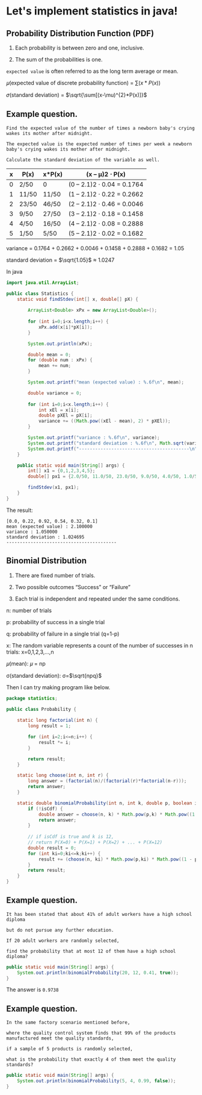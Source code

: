# Let's implement statistics in java!

## Probability Distribution Function (PDF)

1. Each probability is between zero and one, inclusive.

2. The sum of the probabilities is one.

`expected value` is often referred to as the long term average or mean.

𝜇(expected value of discrete probability function) = $\sum (x * P(x))$

𝜎(standard deviation) = $\sqrt{\sum[(x-\mu)^{2}*P(x)]}$

## Example question.

```
Find the expected value of the number of times a newborn baby's crying wakes its mother after midnight. 

The expected value is the expected number of times per week a newborn baby's crying wakes its mother after midnight. 

Calculate the standard deviation of the variable as well.
```

|x|P(x)|x*P(x)|(x – μ)2 ⋅ P(x)|
|---|---|---|---|
|0|2/50|0|(0 – 2.1)2 ⋅ 0.04 = 0.1764|
|1|11/50|11/50|(1 – 2.1)2 ⋅ 0.22 = 0.2662|
|2|23/50|46/50|(2 – 2.1)2 ⋅ 0.46 = 0.0046|
|3|9/50|27/50|(3 – 2.1)2 ⋅ 0.18 = 0.1458|
|4|4/50|16/50|(4 – 2.1)2 ⋅ 0.08 = 0.2888|
|5|1/50|5/50|(5 – 2.1)2 ⋅ 0.02 = 0.1682|

variance = 0.1764 + 0.2662 + 0.0046 + 0.1458 + 0.2888 + 0.1682 = 1.05

standard deviation = $\sqrt{1.05}$ $\approx$ 1.0247

In java

```java
import java.util.ArrayList;

public class Statistics {
    static void findStdev(int[] x, double[] pX) {
            
        ArrayList<Double> xPx = new ArrayList<Double>();
        
        for (int i=0;i<x.length;i++) {
            xPx.add(x[i]*pX[i]);
        }

        System.out.println(xPx);

        double mean = 0;
        for (double num : xPx) {
            mean += num;
        }

        System.out.printf("mean (expected value) : %.6f\n", mean);

        double variance = 0;
        
        for (int i=0;i<x.length;i++) {
            int xEl = x[i];
            double pXEl = pX[i];
            variance += ((Math.pow((xEl - mean), 2) * pXEl));
        }

        System.out.printf("variance : %.6f\n", variance);
        System.out.printf("standard deviation : %.6f\n", Math.sqrt(variance));
        System.out.printf("-----------------------------------------\n");
    }

    public static void main(String[] args) {
        int[] x1 = {0,1,2,3,4,5};
        double[] px1 = {2.0/50, 11.0/50, 23.0/50, 9.0/50, 4.0/50, 1.0/50};

        findStdev(x1, px1);
    }
}

```

The result:

```
[0.0, 0.22, 0.92, 0.54, 0.32, 0.1]
mean (expected value) : 2.100000
variance : 1.050000
standard deviation : 1.024695
-----------------------------------------
```

## Binomial Distribution

1. There are fixed number of trials.

2. Two possible outcomes “Success” or “Failure”

3. Each trial is independent and repeated under the same conditions.

n: number of trials

p: probability of success in a single trial

q: probability of failure in a single trial (q=1-p)

x: The random variable represents a count of the number of successes in n trials: x=0,1,2,3,…,n

𝜇(mean): 𝜇 = np

σ(standard deviation): σ=$\sqrt{npq}$

Then I can try making program like below.

```java
package statistics;

public class Probability {
    
    static long factorial(int n) {
        long result = 1;

        for (int i=2;i<=n;i++) {
            result *= i;
        }

        return result;
    }

    static long choose(int n, int r) {
        long answer = (factorial(n)/(factorial(r)*factorial(n-r)));
        return answer;
    }

    static double binomialProbability(int n, int k, double p, boolean isCdf) {
        if (!isCdf) {
            double answer = choose(n, k) * Math.pow(p,k) * Math.pow((1 - p),(n - k));
            return answer;		
        }
        
        // if isCdf is true and k is 12, 
        // return P(X=0) + P(X=1) + P(X=2) + ... + P(X=12)
        double result = 0;
        for (int ki=0;ki<=k;ki++) {
            result += (choose(n, ki) * Math.pow(p,ki) * Math.pow((1 - p),(n - ki)));
        }
        return result; 
    }
}
```

## Example question.

```
It has been stated that about 41% of adult workers have a high school diploma 

but do not pursue any further education. 

If 20 adult workers are randomly selected, 

find the probability that at most 12 of them have a high school diploma?
```

```java
public static void main(String[] args) {
    System.out.println(binomialProbability(20, 12, 0.41, true));
}
```

The answer is `0.9738`

## Example question.

```
In the same factory scenario mentioned before, 

where the quality control system finds that 99% of the products manufactured meet the quality standards, 

if a sample of 5 products is randomly selected, 

what is the probability that exactly 4 of them meet the quality standards?
```


```java
public static void main(String[] args) {
    System.out.println(binomialProbability(5, 4, 0.99, false));
}
```
